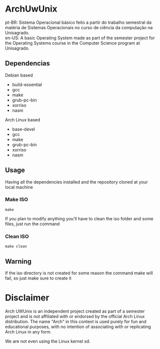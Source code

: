# ArchUwUnix
pt-BR: Sistema Operacional básico feito a partir do trabalho semestral da matéria de Sistemas Operacionais no curso de ciência da computação na Unisagrado.<br/>
en-US: A basic Operating System made as part of the semester project for the Operating Systems course in the Computer Science program at Unisagrado.

## Dependencias
Debian based
<ul>
  <li>build-essential</li>
  <li>gcc</li>
  <li>make</li>
  <li>grub-pc-bin</li>
  <li>xorriso</li>
  <li>nasm</li>
</ul>
Arch Linux based
<ul>
  <li>base-devel</li>
  <li>gcc</li>
  <li>make</li>
  <li>grub-pc-bin</li>
  <li>xorriso</li>
  <li>nasm</li>
</ul>

## Usage
Having all the dependencies installed and the repository cloned at your local machine

### Make ISO
```
make
```

If you plan to modify anything you'll have to clean the iso folder and some files, just run the command
### Clean ISO 
```
make clean
```

## Warning
If the iso directory is not created for some reason the command make will fail, so just make sure to create it

# Disclaimer

Arch UWUnix is an independent project created as part of a semester project and is not affiliated with or endorsed by the official Arch Linux distribution. The name "Arch" in this context is used purely for fun and educational purposes, with no intention of associating with or replicating Arch Linux in any form.

We are not even using the Linux kernel xd.
